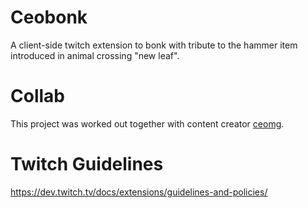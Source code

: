 # Ceobonk

A client-side twitch extension to bonk with tribute to the hammer item introduced in animal crossing "new leaf".

# Collab

This project was worked out together with content creator [ceomg](https://www.twitch.tv/ceomg).

# Twitch Guidelines

https://dev.twitch.tv/docs/extensions/guidelines-and-policies/
